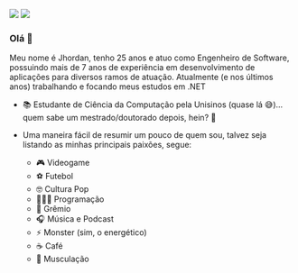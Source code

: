 [<img src="https://img.shields.io/badge/linkedin-%230077B5.svg?&style=for-the-badge&logo=linkedin&logoColor=white" />](https://www.linkedin.com/in/jhordanpacheco/) 
    [<img src = "https://img.shields.io/badge/instagram-%23E4405F.svg?&style=for-the-badge&logo=instagram&logoColor=white">](https://www.instagram.com/jhordanp/) 

### Olá 👋

Meu nome é Jhordan, tenho 25 anos e atuo como Engenheiro de Software, possuindo mais de 7 anos de experiência em desenvolvimento de aplicações para diversos ramos de atuação. Atualmente (e nos últimos anos) trabalhando e focando meus estudos em .NET

- 📚 Estudante de Ciência da Computação pela Unisinos (quase lá 😅)... quem sabe um mestrado/doutorado depois, hein? 🤔

- Uma maneira fácil de resumir um pouco de quem sou, talvez seja listando as minhas principais paixões, segue:
    - 🎮 Videogame 
    - ⚽ Futebol
    - 🤓 Cultura Pop
    - 👨🏻‍💻 Programação
    - 💙 Grêmio
    - 🎧 Música e Podcast
    - ⚡ Monster (sim, o energético)
    - ☕ Café
    - 💪 Musculação
